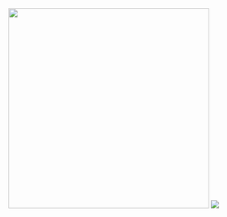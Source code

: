 <img src="https://github-readme-stats.vercel.app/api?username=Abolfazl-Taj&show_icons=true&theme=dark" width="400">
<img src="[![GitHub Streak](https://streak-stats.demolab.com?user=Abolfazl-Taj&theme=react&hide_border=true&border_radius=25&date_format=M%20j%5B%2C%20Y%5D&card_width=500&ring=000000&border=EB0000&background=45%2C0092FF%2CEB0000&stroke=EBEBEB&fire=FF0000&currStreakNum=EBEBEB&sideNums=000000&currStreakLabel=000000&sideLabels=EBEBEB&dates=000000&excludeDaysLabel=000000)](https://git.io/streak-stats)" >

